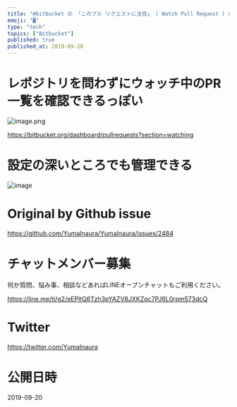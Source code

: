 ```yaml
---
title: "#bitbucket の 「このプル リクエストに注目」 ( Watch Pull Request ) の一覧は Dashboard > P"
emoji: "🖥"
type: "tech"
topics: ["Bitbucket"]
published: true
published_at: 2019-09-20
---
```


# レポジトリを問わずにウォッチ中のPR一覧を確認できるっぽい

![image.png](https://qiita-image-store.s3.ap-northeast-1.amazonaws.com/0/89618/4e8c0fcb-293b-fb2e-430e-712552c2cf9e.png)

https://bitbucket.org/dashboard/pullrequests?section=watching



# 設定の深いところでも管理できる

![image](https://user-images.githubusercontent.com/13635059/65312031-a59f4280-dbcc-11e9-8d11-577b9e6eeecd.png)


# Original by Github issue

https://github.com/YumaInaura/YumaInaura/issues/2484








<!-- Update From Qiita API -->

# チャットメンバー募集


何か質問、悩み事、相談などあればLINEオープンチャットもご利用ください。

https://line.me/ti/g2/eEPltQ6Tzh3pYAZV8JXKZqc7PJ6L0rpm573dcQ





# Twitter


https://twitter.com/YumaInaura


<!-- Update From Qiita API -->



# 公開日時

2019-09-20
